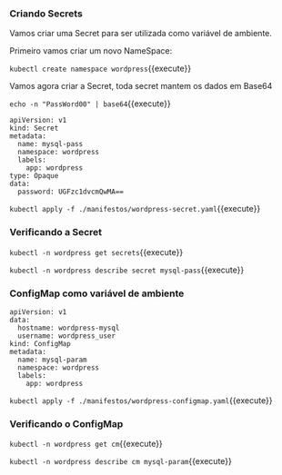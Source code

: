 
### Criando Secrets

Vamos criar uma Secret para ser utilizada como variável de ambiente.

Primeiro vamos criar um novo NameSpace:

`kubectl create namespace wordpress`{{execute}}

Vamos agora criar a Secret, toda secret mantem os dados em Base64

`echo -n "PassWord00" | base64`{{execute}}

```
apiVersion: v1
kind: Secret
metadata:
  name: mysql-pass
  namespace: wordpress
  labels:
    app: wordpress
type: Opaque
data:
  password: UGFzc1dvcmQwMA==
```

`kubectl apply -f ./manifestos/wordpress-secret.yaml`{{execute}}

### Verificando a Secret

`kubectl -n wordpress get secrets`{{execute}}

`kubectl -n wordpress describe secret mysql-pass`{{execute}}

### ConfigMap como variável de ambiente

```
apiVersion: v1
data:
  hostname: wordpress-mysql
  username: wordpress_user 
kind: ConfigMap
metadata:
  name: mysql-param
  namespace: wordpress
  labels:
    app: wordpress
```
`kubectl apply -f ./manifestos/wordpress-configmap.yaml`{{execute}}

### Verificando o ConfigMap

`kubectl -n wordpress get cm`{{execute}}

`kubectl -n wordpress describe cm mysql-param`{{execute}}